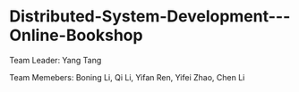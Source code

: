 # Distributed-System-Development---Online-Bookshop

Team Leader: Yang Tang

Team Memebers: Boning Li, Qi Li, Yifan Ren, Yifei Zhao, Chen Li
